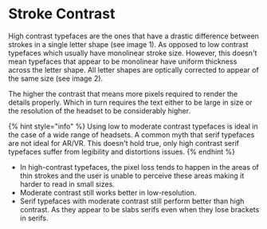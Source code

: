 # Stroke Contrast

High contrast typefaces are the ones that have a drastic difference between strokes in a single letter shape (see image 1). As opposed to low contrast typefaces which usually have monolinear stroke size. However, this doesn't mean typefaces that appear to be monolinear have uniform thickness across the letter shape. All letter shapes are optically corrected to appear of the same size (see image 2).

The higher the contrast that means more pixels required to render the details properly. Which in turn requires the text either to be large in size or the resolution of the headset to be considerably higher.

{% hint style="info" %}
Using low to moderate contrast typefaces is ideal in the case of a wide range of headsets. A common myth that serif typefaces are not ideal for AR/VR. This doesn't hold true, only high contrast serif typefaces suffer from legibility and distortions issues.
{% endhint %}

* In high-contrast typefaces, the pixel loss tends to happen in the areas of thin strokes and the user is unable to perceive these areas making it harder to read in small sizes.
* Moderate contrast still works better in low-resolution.
* Serif typefaces with moderate contrast still perform better than high contrast. As they appear to be slabs serifs even when they lose brackets in serifs.

